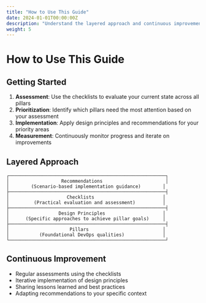 ```yaml
---
title: "How to Use This Guide"
date: 2024-01-01T00:00:00Z
description: "Understand the layered approach and continuous improvement process for the DevOps Well-Architected Guide"
weight: 5
---
```


# How to Use This Guide

## Getting Started
1. **Assessment**: Use the checklists to evaluate your current state across all pillars
2. **Prioritization**: Identify which pillars need the most attention based on your assessment
3. **Implementation**: Apply design principles and recommendations for your priority areas
4. **Measurement**: Continuously monitor progress and iterate on improvements

## Layered Approach
```
┌─────────────────────────────────────────────────────────┐
│                   Recommendations                       │
│        (Scenario-based implementation guidance)        │
├─────────────────────────────────────────────────────────┤
│                     Checklists                         │
│         (Practical evaluation and assessment)          │
├─────────────────────────────────────────────────────────┤
│                  Design Principles                     │
│      (Specific approaches to achieve pillar goals)     │
├─────────────────────────────────────────────────────────┤
│                      Pillars                           │
│           (Foundational DevOps qualities)              │
└─────────────────────────────────────────────────────────┘
```

## Continuous Improvement
- Regular assessments using the checklists
- Iterative implementation of design principles
- Sharing lessons learned and best practices
- Adapting recommendations to your specific context